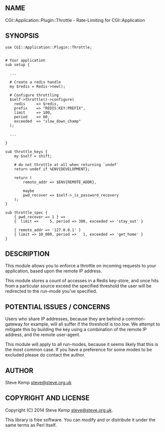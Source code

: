 NAME
----

CGI::Application::Plugin::Throttle - Rate-Limiting for CGI::Application

SYNOPSIS
--------

    use CGI::Application::Plugin::Throttle;
    
    
    # Your application
    sub setup {
        
      ...
      
      # Create a redis handle
      my $redis = Redis->new();
      
      # Configure throttling
      $self->throttle()->configure(
        redis     => $redis,
        prefix    => "REDIS:KEY:PREFIX",
        limit     => 100,
        period    => 60,
        exceeded  => "slow_down_champ"
      );
      
      ...
      
    }
    
    sub throttle_keys {
        my $self = shift;
        
        # do not throttle at all when returning `undef`
        return undef if %ENV{DEVELOPMENT};
        
        return (
            remote_addr => $ENV{REMOTE_ADDR},
            
            maybe
            pwd_recover => $self->_is_password_recovery
        );
    }
    
    sub throttle_spec {
        { pwd_recover => 1 } =>
        {  limit =>     5, period => 300, exceeded => 'stay_out' }
        
        { remote_addr => '127.0.0.1' }
        { limit => 10_000, period =>   1, exceeded => 'get_home' }
    }


DESCRIPTION
-----------

This module allows you to enforce a throttle on incoming requests to your
application, based upon the remote IP address.

This module stores a count of accesses in a Redis key-store, and once hits from
a particular source exceed the specified threshold the user will be redirected
to the run-mode you've specified.


POTENTIAL ISSUES / CONCERNS
---------------------------
Users who share IP addresses, because they are behind a common-gateway for
example, will all suffer if the threshold is too low. We attempt to mitigate
this by building the key using a combination of the remote IP address, and the
remote user-agent.

This module will apply to all run-modes, because it seems likely that this is
the most common case. If you have a preference for some modes to be excluded
please do contact the author.


AUTHOR
------
Steve Kemp <steve@steve.org.uk>

COPYRIGHT AND LICENSE
---------------------
Copyright (C) 2014 Steve Kemp <steve@steve.org.uk>.

This library is free software. You can modify and or distribute it under the
same terms as Perl itself.

